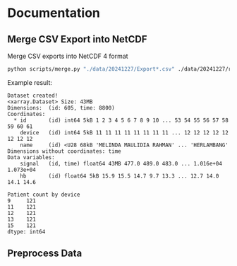 # Documentation

## Merge CSV Export into NetCDF

Merge CSV exports into NetCDF 4 format

```bash
python scripts/merge.py "./data/20241227/Export*.csv" ./data/20241227/reference_gold_20241227.csv ./data/merged-20241227.nc
```

Example result:

```plain
Dataset created!
<xarray.Dataset> Size: 43MB
Dimensions:  (id: 605, time: 8800)
Coordinates:
  * id       (id) int64 5kB 1 2 3 4 5 6 7 8 9 10 ... 53 54 55 56 57 58 59 60 61
    device   (id) int64 5kB 11 11 11 11 11 11 11 11 ... 12 12 12 12 12 12 12 12
    name     (id) <U28 68kB 'MELINDA MAULIDIA RAHMAN' ... 'HERLAMBANG'
Dimensions without coordinates: time
Data variables:
    signal   (id, time) float64 43MB 477.0 489.0 483.0 ... 1.016e+04 1.073e+04
    hb       (id) float64 5kB 15.9 15.5 14.7 9.7 13.3 ... 12.7 14.0 14.1 14.6

Patient count by device
9     121
11    121
12    121
13    121
15    121
dtype: int64
```

## Preprocess Data


